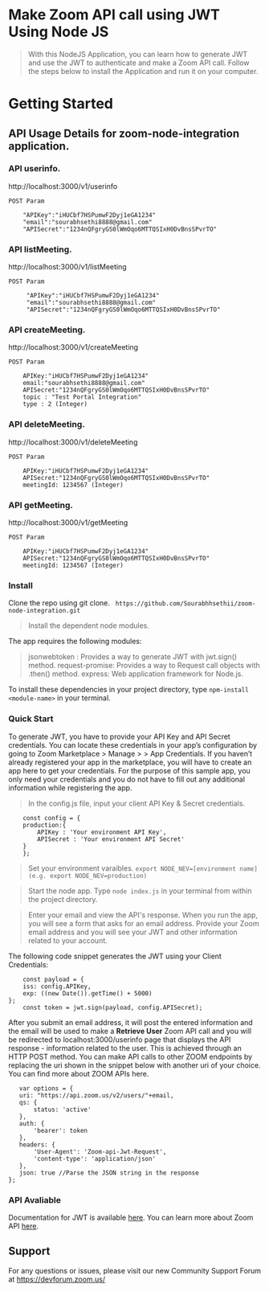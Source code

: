 # Make Zoom API call using JWT Using Node JS

> With this NodeJS Application, you can learn how to generate JWT and use the JWT to authenticate and make a Zoom API call. Follow the steps below to install the Application and run it on your computer. 

# Getting Started

## API Usage Details for zoom-node-integration application. 

### API userinfo.
http://localhost:3000/v1/userinfo
	
    POST Param

   		"APIKey":"iHUCbf7HSPumwF2Dyj1eGA1234"
   		"email":"sourabhsethi8888@gmail.com"
   		"APISecret":"1234nQFgryGS0lWmOqo6MTTQSIxH0DvBnsSPvrTO"

### API listMeeting.
http://localhost:3000/v1/listMeeting
	
    POST Param

   		 "APIKey":"iHUCbf7HSPumwF2Dyj1eGA1234"
  		 "email":"sourabhsethi8888@gmail.com"
   		 "APISecret":"1234nQFgryGS0lWmOqo6MTTQSIxH0DvBnsSPvrTO"

### API createMeeting.
http://localhost:3000/v1/createMeeting
	
    POST Param
		
        APIKey:"iHUCbf7HSPumwF2Dyj1eGA1234"
  		email:"sourabhsethi8888@gmail.com"
   		APISecret:"1234nQFgryGS0lWmOqo6MTTQSIxH0DvBnsSPvrTO"
		topic : "Test Portal Integration"
		type : 2 (Integer)

### API deleteMeeting.
http://localhost:3000/v1/deleteMeeting
	
    POST Param
		
        APIKey:"iHUCbf7HSPumwF2Dyj1eGA1234"
   		APISecret:"1234nQFgryGS0lWmOqo6MTTQSIxH0DvBnsSPvrTO"
		meetingId: 1234567 (Integer)

### API getMeeting.
http://localhost:3000/v1/getMeeting
	
    POST Param
		
        APIKey:"iHUCbf7HSPumwF2Dyj1eGA1234"
   		APISecret:"1234nQFgryGS0lWmOqo6MTTQSIxH0DvBnsSPvrTO"
		meetingId: 1234567 (Integer)

### Install

Clone the repo using git clone.
` https://github.com/Sourabhhsethii/zoom-node-integration.git`

> Install the dependent node modules.

 The app requires the following modules:

 >jsonwebtoken : Provides a way to generate JWT with jwt.sign() method. 
 >request-promise: Provides a way to Request call objects with .then() method.
 >express: Web application framework for Node.js.

To install these dependencies in your project directory, type `npm-install <module-name>` in your terminal.

### Quick Start

To generate JWT, you have to provide your API Key and API Secret credentials. You can locate these credentials in your app’s configuration by going to Zoom Marketplace > Manage > <YourApp> > App Credentials. If you haven’t already registered your app in the marketplace, you will have to create an app here to get your credentials. For the purpose of this sample app, you only need your credentials and you do not have to fill out any additional information while registering the app.

> In the config.js file, input your client API Key & Secret credentials.
``` 
	const config = {
	production:{	
		APIKey : 'Your environment API Key',
		APISecret : 'Your environment API Secret'
	}
    };
```
> Set your environment varaibles.
` export NODE_NEV=[environment name] (e.g. export NODE_NEV=production) `

> Start the node app.
Type `node index.js` in your terminal from within the project directory.

> Enter your email and view the API's response.
 When you run the app, you will see a form that asks for an email address. Provide your Zoom email address and you will see your JWT and other information related to your account. 

The following code snippet generates the JWT using your Client Credentials:
``` 
    const payload = {
    iss: config.APIKey,
    exp: ((new Date()).getTime() + 5000)
};
	const token = jwt.sign(payload, config.APISecret);
```
After you submit an email address, it will post the entered information and the email will be used to make a **Retrieve User** Zoom API call and you will be redirected to localhost:3000/userinfo page that displays the API response - information related to the user. This is achieved through an HTTP POST method. You can make API calls to other ZOOM endpoints by replacing the uri shown in the snippet below with another uri of your choice. You can find more about ZOOM APIs here. 

 ```
    var options = {
    uri: "https://api.zoom.us/v2/users/"+email, 
    qs: {
        status: 'active' 
    },
    auth: {
        'bearer': token
    },
    headers: {
        'User-Agent': 'Zoom-api-Jwt-Request',
        'content-type': 'application/json'
    },
    json: true //Parse the JSON string in the response
};
```

### API Avaliable

Documentation for JWT is available [here](https://marketplace.zoom.us/docs/guides/authorization/jwt). You can learn more about Zoom API [here](https://marketplace.zoom.us/docs/api-reference/introduction).



 
## Support

For any questions or issues, please visit our new Community Support Forum at https://devforum.zoom.us/







